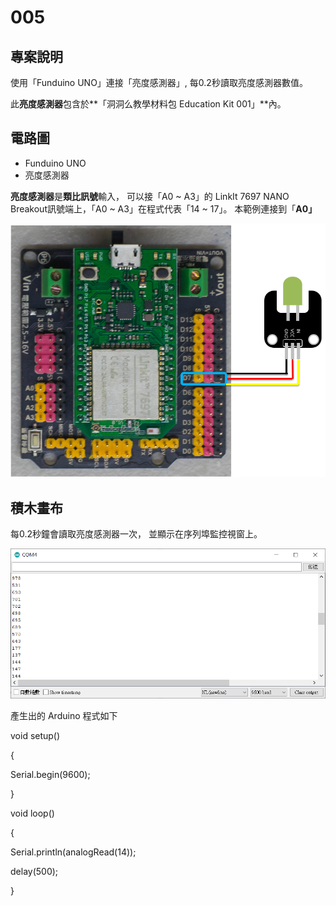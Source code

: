 # 005

## 專案說明

使用「Funduino UNO」連接「亮度感測器」, 每0.2秒讀取亮度感測器數值。

此**亮度感測器**包含於**「洞洞么教學材料包 Education Kit 001」**內。

## 電路圖

* Funduino UNO
* 亮度感測器

**亮度感測器**是**類比訊號**輸入， 可以接「A0 ~ A3」的 LinkIt 7697 NANO Breakout訊號端上，「A0 ~ A3」在程式代表「14 ~ 17」。 本範例連接到「**A0」**

![](../../.gitbook/assets/0.png)

## 積木畫布

每0.2秒鐘會讀取亮度感測器一次， 並顯示在序列埠監控視窗上。

![](../../.gitbook/assets/1.png)

  
產生出的 Arduino 程式如下

void setup\(\)

{

 Serial.begin\(9600\);

}

void loop\(\)

{

 Serial.println\(analogRead\(14\)\);

 delay\(500\);

}

